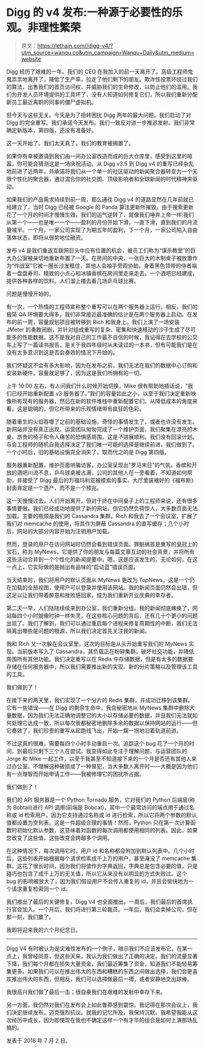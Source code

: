 # Digg 的 v4 发布:一种源于必要性的乐观。非理性繁荣

> 原文：<https://lethain.com//digg-v4/?utm_source=wanqu.co&utm_campaign=Wanqu+Daily&utm_medium=website>

Digg 经历了艰难的一年。我们的 CEO 在我加入的前一天离开了。高级工程师鬼鬼祟祟地离开了，降低了生产率，拉走了他们剩下的朋友。欺诈性投票环绕过我们的算法，出售我们的首页访问权，并威胁我们的生命修改，以防止他们的滥用。我们为开发人员环境提供的工具坏了，没有人知道如何修复它们，所以我们重新分配新员工最近离职的同事的僵尸虚拟机。

但今天与这些无关。今天是为了扭转困扰 Digg 两年的最大问题。我们启动了对 Digg 的完全重写。我们承诺今天发布。我们一致反对进一步推迟发射。我们非常确定新版本，第四版，还没有准备好。

这一天开始了。我们太天真了。我们的教育被搁置了。

如果你有幸被邀请到我们由一间办公室改造而成的巨大仓库里，感受到这里的喧嚣，你可能会猜测这是一场庆祝活动。从 Digg v3.5 到 Digg v4 的重写已经杂乱地前进了近两年，并承诺将我们从一个单一的社区驱动的新闻聚合器转变为一个无限个性化的聚合器，通过混合你的社交图、顶级影响者和全球新闻的时代精神来驱动。

如果我们的产品需求持续到前一周，那么通往 Digg v4 的道路显然在几年前就已经建立了，当时 Digg 已经被 Google 的 Panda 算法更新所摧毁。由于搜索更新花了一个月的时间才慢慢生效，我们的运气逆转了，就像我们唾弃上帝一样:我们从第一个——也是唯一一个——盈利的月份开始下滑，一直下滑，直到我们的月流量减半。一个月，一家公司实现了为期五年的盈利，下一个月，一家公司陷入自由落体状态，即将从弱势地位融资。

发布 v4 是我们重返互联网巨头中应有位置的机会，被员工们称为“谋杀教堂”的巨大办公室被亲切地重新布置了一天。在房间的中央，一张巨大的木制桌子被放置作为“作战室”它被一圈长沙发框住，其他人会袖手旁观协助。身着黑色领带的侍者端着一盘盘寿司、精致的小点心和冰镇香槟在房间里走来走去。一个酒吧已经建成，提供各种各样的饮料。人们溜上楼去看几场乒乓球比赛。

问题是慢慢开始的。

有一次，一个热情的工程师宣称整个重写可以在两个服务器上运行，相反，我们的极简 QA 环境要大得多，我们非常接近最准确的估计是在两个服务器上启动。在发布的前一周，容量规划项目被转移到 Rich 和我身上。我们上演了一场安装 JMeter 的勇敢闹剧，并针对组成重写的复杂、密集和快速移动的沙子生成了尽可能多的性能数据。这不是我对自己的工作最不自信的时候，我记得在去学校的公交车上写了一篇读书报告，是关于我四年级时从未读过的一本书，但有可能我们是在没有太多意识到这是否会奏效的情况下开始的。

我们怀疑这不会有多大影响，因为在发布之前，我们无法在我们的数据中心订购和安装新硬件。容量就足够了，因为这是我们所拥有的一切。

上午 10:00 左右，有人问我们什么时候开始切换，Mike 很有帮助地插话说，“我们已经开始重新配置 v3 服务器了。”我们的容量如此之小，以至于我们决定重新映像所有现有的服务器，然后在新的软件堆栈中重新配置它们。从降低成本的角度来看，这是聪明的，但它所带来的乐观情绪带有疯狂的色彩。

随着重生的火焰吞噬了之前的基础设施，奇怪的事情发生了，或者也许没有发生。新网站并没有真正出现。运营团队匆匆完成了一个维护页面，我们聚集在漂亮的木桌、昂贵的椅子和令人痛苦的恐惧感周围。这是*不*进展顺利。我们没有回滚计划。与会工程师的随机自我选择决定了我们唯一可能的选择是继续前进，我们做到了。一个小时后，旧的基础设施完全消失了，取而代之的是 Digg 第四版。

服务器重新配置，维护页面哄骗访客，办公室呈现出“罗马末日”的气氛。香槟和开放的酒吧川流不息，乒乓球桌被占满，公司的其他人在一旁看着，不知道如何帮助，并接受了 Digg 最后的万福玛利亚被摸索的事实。大厅里装裱好的《福布斯》封面肯定是一个遗产，而不是一个预兆。

这一天慢慢过去，人们开始离开，但对于挤在中间桌子上的工程师来说，还有很多事情要做。我们已经成功地提供了新的网站，但它仍然负荷惊人，大多数页面无法加载。主要的瓶颈是我们的 Cassandra 集群。Rich 和我去了一个会议室，扩展了我们对 memcache 的使用，将其作为屏蔽 Cassandra 的直写缓存；几个小时后，网站的大部分内容开始为注销用户加载。

然而，登录的用户在访问网站时仍然会看到错误页面。罪魁祸首是重写的皇冠上的宝石，称为 MyNews，它提供了你的朋友与每篇文章互动的社会背景，并将所有这些活动合并到一个个性化的新闻提要中。嗯，这是应该发生的，无论如何，在这一点上，它实际做的是抛出有品味的“启动蓝”错误页面。

当天结束时，我们将用户的默认页面从 MyNews 更改为 TopNews，这是一个仍在加载的全局视图，使用户可以登录并使用该网站。我的新闻页面仍然会出错，但这足以让我们带着醉意和挫败感回家，成为我们重新开业庆典的幸存者。

第二天一早，人们陆陆续续来到办公室，我们重新分组。我的新闻彻底瘫痪了，网站每四个小时就像时钟一样失灵，在这些核心问题的背后，还有几十个更小的问题出现了。我们了解到，我们可以通过重启每个进程来修复周期性的中断，我们无法隔离出哪些是问题的根源，所以我们决定首先关注我的新闻。

我和 Rich 又一次躲在会议室里，这次的目标是从头开始重写我们的 MyNews 实现。当前版本写入了 Cassandra，其负载正在粉碎集群，破坏社交功能，并降低周围所有其他功能。我们决定重写以在 Redis 中存储数据，但是有太多的数据要存储在任何服务器中，所以我们需要推出新的实现、新的分片策略以及管理该工具的工具。

我们做到了！

在接下来的两天里，我们实现了一个分片的 Redis 集群，并成功迁移到该集群。它有一些错误——在 Digg 的剩余生命中，我会秘密地从 MyNews 集群中删除大量数据，因为我们无法正确地调整它的大小以存储必要的数据，并且我们无法就如何处理它达成一致，所以每次我都秘密地删除多余的数据以保持网站的运行——但它奏效了，我们珍贵的重写从起跑线飞出，开始一瘸一拐地沿着轨道前进。

不过这真的很难，需要每四个小时手动重启一次。追踪这个 bug 花了一个月的时间，到最后只剩下三个人在尝试。我变得如此专注于理解问题，与运营团队的 Jorge 和 Mike 一起工作，以至于我甚至不知道接下来的一个月是否还有其他人来过办公室。不理解这种破损成了一种冒犯，当大多数人离开时——大概是因为他们有一点理智而开始申请工作——我被修理它的困扰所占据。

我们做到了！

我们的 API 服务器是一个 Python Tornado 服务，它对我们的 Python 后端层(称为 Bobtail)进行 API 调用(前端是 Bobcat)，其中一个最常访问的端点用于通过名称或 id 检索用户。因为它支持通过名称或 id 进行检索，所以它将两个参数的默认值都设置为空列表。这是一件超级合理的事情！然而，Python 只在第一次计算函数时初始化默认参数，这意味着对函数的每次调用都使用相同的列表。因此，如果您改变了这些值，这些改变会跨越多个调用。

在这种情况下，每次调用它时，用户 id 和名称都会附加到默认列表中。几个小时后，这些列表开始根据每个请求检索成千上万的用户，甚至淹没了 memcache 集群。这花了很长时间，因为我们将值作为字典返回，字典总是包含必要的值，只是碰巧也包含了成千上万的无关值，所以它从来没有以明显的方式失败过。这个 bug 的影响被放大了，因为我们假设用户不会传入重复的 id，并且会愉快地为一个请求重复检索同一个 id。

我们推出了最后的关键修复，Digg V4 也全面推出。一周后，我们最后的首席执行官会加入。一个月后，我们将进行第三轮裁员。一年后，我们会卖掉公司。但在那一刻，我们赢了。

我即将迎来我的六个月纪念日。

* * *

Digg V4 有时被认为是灾难性发布的一个例子，暗示我们不应该发布它。在某一点上，我曾经同意，但这些天来，我认为我们做出了正确的决定。我们的流量显著下降，我们每个月都在损失大量资金，我们最近筹集了资金，知道我们不能轻易筹集更多。如果我们可以在推出伟大的东西和糟糕的东西之间做出选择，我们会更喜欢推出伟大的东西，但相反，我们可以选择做最后一搏，或者安静地交出球棒。

我很高兴我们做了最后一击；很自豪我们在艰难的发射中幸存下来。

另一方面，我仍然对我们在发布会上如此鲁莽感到震惊。我记得在那次会议上，我们决定继续发布，迈克强烈抗议。就我的记忆所及，我保持沉默。我希望我能从这次经历中成长，因为即使现在我也不确定这样一个有才华的组合是如何上演那场乱搞的。

<time class="f6 mv4 dib tracked" datetime="2018-07-02T06:00:00-07:00">发表于 2018 年 7 月 2 日。</time>